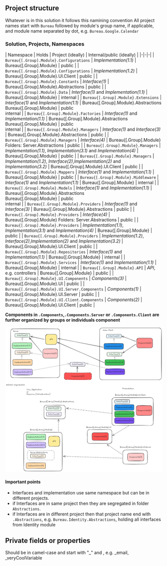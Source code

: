 ## Project structure
Whatever is in this solution it follows this namining convention
All project names start with `Bureau` 
followed by module's group name, if applicable, and module name separated by dot, e.g. `Bureau.Google.Calendar`

### Solution, Projects, Namespaces

| Namespace | Holds | Project (ideally) | Internal/public (ideally) |
|-|-|-|
| `Bureau{[.Group].Module}.Configurations` | _Implementation(1.1)_ | Bureau\{[.Group].Module\} | public |
| `Bureau{[.Group].Module}.Configurations` | _Implementation(1.2)_ | Bureau\{[.Group].Module\}.UI.Client | public |
| `Bureau{[.Group].Module}.Constants` | _Interface(1)_ | Bureau\{[.Group].Module\}.Abstractions | public |
| `Bureau{[.Group].Module}.Data` | _Interface(1)_ and _Implementation(1.1)_ | Bureau\{[.Group].Module\} | internal |
| `Bureau{[.Group].Module}.Extensions` | _Interface(1)_ and _Implementation(1.1)_ | Bureau\{[.Group].Module\}.Abstractions <br/> Bureau\{[.Group].Module\} | public <br/> internal |
| `Bureau{[.Group].Module}.Factories` | _Interface(1)_ and _Implementation(1.1)_ | Bureau\{[.Group].Module\}.Abstractions <br/> Bureau\{[.Group].Module\} | public <br/> internal |
| `Bureau{[.Group].Module}.Managers` | _Interface(1)_ and _Interface(3)_ | Bureau\{[.Group].Module\}.Abstractions | public |
| `Bureau{[.Group].Module}.Managers` | _Interface(4)_ | Bureau\{[.Group].Module\} Folders: Server.Abstractions | public |
| `Bureau{[.Group].Module}.Managers` | _Implementation(1.1)_, _Implementation(3.1)_ and _Implementation(4)_ | Bureau\{[.Group].Module\} | public |
| `Bureau{[.Group].Module}.Managers` | _Implementation(1.2)_, _Interface(2)_,_Implementation(2)_ and _Implementation(3.2)_ | Bureau\{[.Group].Module\}.UI.Client | public |
| `Bureau{[.Group].Module}.Mappers` | _Interface(1)_ and _Implementation(1.1)_ | Bureau\{[.Group].Module\} | public |
| `Bureau{[.Group].Module}.Middleware` | _Interface(1)_ and _Implementation(1.1)_ | Bureau\{[.Group].Module\} | internal |
| `Bureau{[.Group].Module}.Models` | _Interface(1)_ and _Implementation(1.1)_ | Bureau\{[.Group].Module\}.Abstractions <br/> Bureau\{[.Group].Module\} | public <br/> internal |
| `Bureau{[.Group].Module}.Providers` | _Interface(1)_ and _Interface(3)_ | Bureau\{[.Group].Module\}.Abstractions | public |
| `Bureau{[.Group].Module}.Providers` | _Interface(4)_ | Bureau\{[.Group].Module\} Folders: Server.Abstractions | public |
| `Bureau{[.Group].Module}.Providers` | _Implementation(1.1)_, _Implementation(3.1)_ and _Implementation(4)_ | Bureau\{[.Group].Module\} | public |
| `Bureau{[.Group].Module}.Providers` | _Implementation(1.2)_, _Interface(2)_,_Implementation(2)_ and _Implementation(3.2)_ | Bureau\{[.Group].Module\}.UI.Client | public |
| `Bureau{[.Group].Module}.Repositories` | _Interface(1)_ and _Implementation(1.1)_ | Bureau\{[.Group].Module\} | internal |
| `Bureau{[.Group].Module}.Services` | _Interface(1)_ and _Implementation(1.1)_ | Bureau\{[.Group].Module\} | internal |
| `Bureau{[.Group].Module}.API` | _API_, e.g. controllers | Bureau\{[.Group].Module\} | public |
| `Bureau{[.Group].Module}.UI.Components` |  _Components(3)_ | Bureau\{[.Group].Module\}.UI | public |
| `Bureau{[.Group].Module}.UI.Server.Components` |  _Components(1)_ | Bureau\{[.Group].Module\}.UI.Server | public |
| `Bureau{[.Group].Module}.UI.Client.Components` |  _Components(2)_ | Bureau\{[.Group].Module\}.UI.Client | public |

**Components in `.Components`,`.Components.Server` or `.Components.Client` are further organized by groups or individuals component**

![File](file.png)

#### Important points
- Interfaces and implementation use same namespace but can be in different projects. 
- if Interfaces are in same project then they are segregated in folder `Abstractions`.
- if Interfaces are in different project then that project name end with `.Abstractions`, e.g. `Bureau.Identity.Abstractions`, holding all interfaces from Identity module






## Private fields or properties
Should be in camel-case and start with "_" and , e.g. _email, _veryCoolVariable